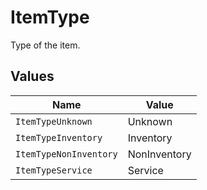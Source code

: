 # ItemType

Type of the item.


## Values

| Name                   | Value                  |
| ---------------------- | ---------------------- |
| `ItemTypeUnknown`      | Unknown                |
| `ItemTypeInventory`    | Inventory              |
| `ItemTypeNonInventory` | NonInventory           |
| `ItemTypeService`      | Service                |